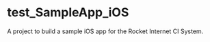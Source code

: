 # test_SampleApp_iOS
A project to build a sample iOS app for the Rocket Internet CI System.
 
 
 
  
  
